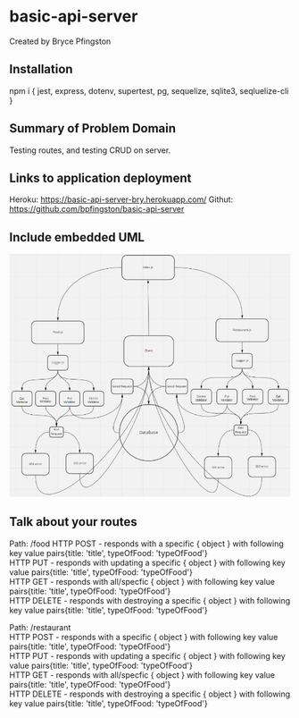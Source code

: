 # basic-api-server
Created by Bryce Pfingston

## Installation  
npm i { jest, express, dotenv, supertest, pg, sequelize, sqlite3, seqluelize-cli }  
  
## Summary of Problem Domain  
Testing routes, and testing CRUD on server.


## Links to application deployment  
 
Heroku: https://basic-api-server-bry.herokuapp.com/ 
Githut: https://github.com/bpfingston/basic-api-server
  
## Include embedded UML
![embedded UML](./images/devpath.png)

## Talk about your routes

Path: /food
HTTP POST - responds with a specific { object } with following key value pairs{title: 'title', typeOfFood: 'typeOfFood'}  
HTTP PUT - responds with updating a specific { object } with following key value pairs{title: 'title', typeOfFood: 'typeOfFood'}  
HTTP GET - responds with all/specfic { object } with following key value pairs{title: 'title', typeOfFood: 'typeOfFood'}  
HTTP DELETE - responds with destroying a specific { object } with following key value pairs{title: 'title', typeOfFood: 'typeOfFood'}  

Path: /restaurant  
HTTP POST - responds with a specific { object } with following key value pairs{title: 'title', typeOfFood: 'typeOfFood'}  
HTTP PUT - responds with updating a specific { object } with following key value pairs{title: 'title', typeOfFood: 'typeOfFood'}  
HTTP GET - responds with all/specfic { object } with following key value pairs{title: 'title', typeOfFood: 'typeOfFood'}  
HTTP DELETE - responds with destroying a specific { object } with following key value pairs{title: 'title', typeOfFood: 'typeOfFood'}